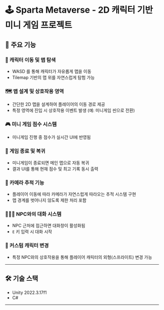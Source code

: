 # 🕹️ Sparta Metaverse - 2D 캐릭터 기반 미니 게임 프로젝트

## 🔧 주요 기능

### 🚶 캐릭터 이동 및 맵 탐색
- WASD 를 통해 캐릭터가 자유롭게 맵을 이동
- Tilemap 기반의 맵 위를 자연스럽게 탐험 가능

### 🗺️ 맵 설계 및 상호작용 영역
- 간단한 2D 맵을 설계하여 플레이어의 이동 경로 제공
- 특정 영역에 진입 시 상호작용 이벤트 발생 (예: 미니게임 씬으로 전환)

### 🎮 미니 게임 점수 시스템
- 미니게임 진행 중 점수가 실시간 UI에 반영됨

### 🔁 게임 종료 및 복귀
- 미니게임이 종료되면 메인 맵으로 자동 복귀
- 결과 UI를 통해 현재 점수 및 최고 기록 동시 출력

### 🎥 카메라 추적 기능
- 플레이어 이동에 따라 카메라가 자연스럽게 따라오는 추적 시스템 구현
- 맵 경계를 벗어나지 않도록 제한 처리 포함

### 🧑‍🤝‍🧑 NPC와의 대화 시스템
- NPC 근처에 접근하면 대화창이 활성화됨
- `E` 키 입력 시 대화 시작

### 🎨 커스텀 캐릭터 변경
- 특정 NPC와의 상호작용을 통해 플레이어 캐릭터의 외형(스프라이트) 변경 가능

---

## 🛠️ 기술 스택
- Unity 2022.3.17f1
- C#

---
